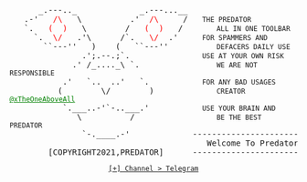 <html><head><link rel='stylesheet' href='resource://content-accessible/plaintext.css'>


<div class="container">
<pre>
      _.---.._             _.---...__
   .-'   <a style='color:red'>/\</a>   \          .'  <a style='color:red'>/\</a>     /   <code>THE PREDATOR</code>
   `.   <a style='color:red'>(  )</a>   \        /   <a style='color:red'>(  )</a>   /       <code>ALL IN ONE TOOLBAR</code>
     `.  <a style='color:red'>\/</a>   .'\      /`.   <a style='color:red'>\/</a>  .'     <code>FOR SPAMMERS AND</code>
       ``---''   )    (   ``---''          <code>DEFACERS DAILY USE</code>
               .';.--.;`.               <code>USE AT YOUR OWN RISK</code>
             .' /_...._\ `.                <code>WE ARE NOT RESPONSIBLE</code>
           .'   `..  ..'   `.           <code>FOR ANY BAD USAGES</code>
          (        \/        )             <code>CREATOR <a style='color:green' href='https://t.me/xTheOneAboveAll'>@xTheOneAboveAll</a></code>
           `.___..-'`-..___.'           <code>USE YOUR BRAIN AND</code>
              \          /                 <code>BE THE BEST PREDATOR</code>
               `-.____.-'             --------------------------------
                                         Welcome To Predator World
        [COPYRIGHT2021,PREDATOR]      --------------------------------
</pre>

</div>
<center ><code><a href='https://t.me/th3pr3d80r'>[+] Channel > Telegram</a></code></center>
</body></html>
